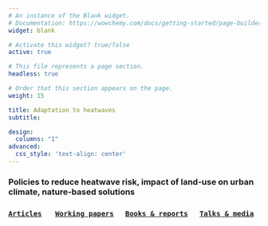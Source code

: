 ```yaml
---
# An instance of the Blank widget.
# Documentation: https://wowchemy.com/docs/getting-started/page-builder/
widget: blank

# Activate this widget? true/false
active: true

# This file represents a page section.
headless: true

# Order that this section appears on the page.
weight: 15

title: Adaptation to heatwaves
subtitle:

design:
  columns: "1"
advanced:
  css_style: 'text-align: center'
---
```


### Policies to reduce heatwave risk, impact of land-use on urban climate, nature-based solutions

### [`Articles`](#articles) &nbsp; &nbsp; &nbsp; [`Working papers`](#working_papers) &nbsp; &nbsp; &nbsp;[`Books & reports`](#books_reports) &nbsp; &nbsp; &nbsp;[`Talks & media`](#talks) 
